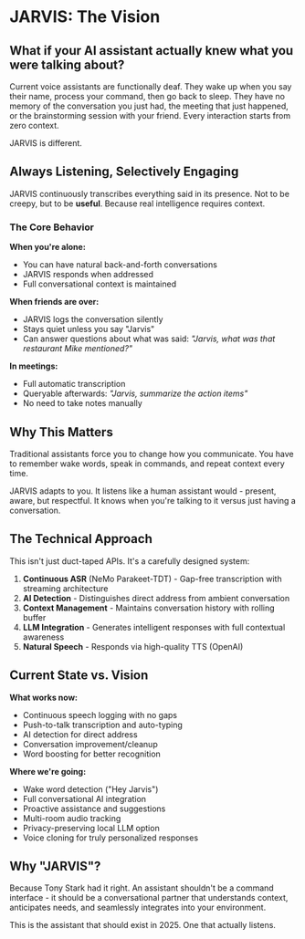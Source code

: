 # JARVIS: The Vision

## What if your AI assistant actually knew what you were talking about?

Current voice assistants are functionally deaf. They wake up when you say their name, process your command, then go back to sleep. They have no memory of the conversation you just had, the meeting that just happened, or the brainstorming session with your friend. Every interaction starts from zero context.

JARVIS is different.

## Always Listening, Selectively Engaging

JARVIS continuously transcribes everything said in its presence. Not to be creepy, but to be **useful**. Because real intelligence requires context.

### The Core Behavior

**When you're alone:**
- You can have natural back-and-forth conversations
- JARVIS responds when addressed
- Full conversational context is maintained

**When friends are over:**
- JARVIS logs the conversation silently
- Stays quiet unless you say "Jarvis"
- Can answer questions about what was said: *"Jarvis, what was that restaurant Mike mentioned?"*

**In meetings:**
- Full automatic transcription
- Queryable afterwards: *"Jarvis, summarize the action items"*
- No need to take notes manually

## Why This Matters

Traditional assistants force you to change how you communicate. You have to remember wake words, speak in commands, and repeat context every time.

JARVIS adapts to you. It listens like a human assistant would - present, aware, but respectful. It knows when you're talking to it versus just having a conversation.

## The Technical Approach

This isn't just duct-taped APIs. It's a carefully designed system:

1. **Continuous ASR** (NeMo Parakeet-TDT) - Gap-free transcription with streaming architecture
2. **AI Detection** - Distinguishes direct address from ambient conversation
3. **Context Management** - Maintains conversation history with rolling buffer
4. **LLM Integration** - Generates intelligent responses with full contextual awareness
5. **Natural Speech** - Responds via high-quality TTS (OpenAI)

## Current State vs. Vision

**What works now:**
- Continuous speech logging with no gaps
- Push-to-talk transcription and auto-typing
- AI detection for direct address
- Conversation improvement/cleanup
- Word boosting for better recognition

**Where we're going:**
- Wake word detection ("Hey Jarvis")
- Full conversational AI integration
- Proactive assistance and suggestions
- Multi-room audio tracking
- Privacy-preserving local LLM option
- Voice cloning for truly personalized responses

## Why "JARVIS"?

Because Tony Stark had it right. An assistant shouldn't be a command interface - it should be a conversational partner that understands context, anticipates needs, and seamlessly integrates into your environment.

This is the assistant that should exist in 2025. One that actually listens.
